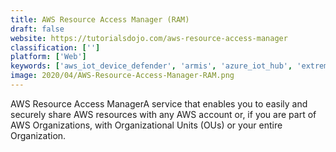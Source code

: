 ```yaml
---
title: AWS Resource Access Manager (RAM)
draft: false 
website: https://tutorialsdojo.com/aws-resource-access-manager
classification: ['']
platform: ['Web']
keywords: ['aws_iot_device_defender', 'armis', 'azure_iot_hub', 'extremeapplications', 'fortinac', 'google_cloud_iot_core', 'loki', 'mcafee_nac', 'netmotion_mobility', 'reblaze', 'subrosa', 'symantec_critical_system_protection', 'trend_micro_deep_security']
image: 2020/04/AWS-Resource-Access-Manager-RAM.png
---
```

AWS Resource Access ManagerA service that enables you to easily and securely share AWS resources with any AWS account or, if you are part of AWS Organizations, with Organizational Units (OUs) or your entire Organization.